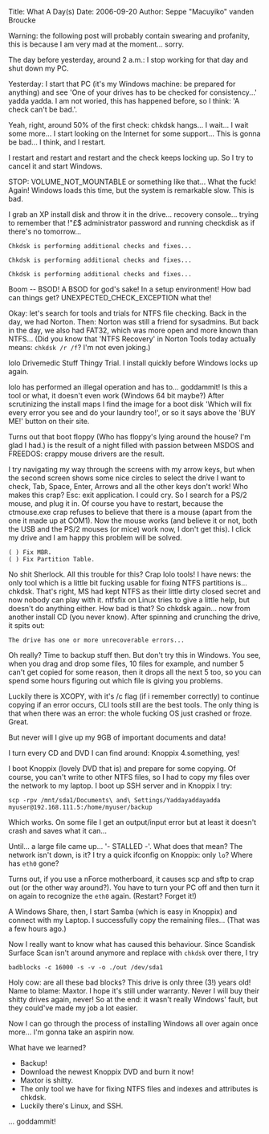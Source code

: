 Title: What A Day(s)
Date: 2006-09-20
Author: Seppe "Macuyiko" vanden Broucke

Warning: the following post will probably contain swearing and profanity, this is because I am very mad at the moment... sorry.  
The day before yesterday, around 2 a.m.: I stop working for that day and shut down my PC.  
Yesterday: I start that PC (it's my Windows machine: be prepared for anything) and see 'One of your drives has to be checked for consistency...' yadda yadda. I am not woried, this has happened before, so I think: 'A check can't be bad.'.  
Yeah, right, around 50% of the first check: chkdsk hangs... I wait... I wait some more... I start looking on the Internet for some support... This is gonna be bad... I think, and I restart.  
I restart and restart and restart and the check keeps locking up. So I try to cancel it and start Windows.  
STOP: VOLUME_NOT_MOUNTABLE or something like that... What the fuck! Again! Windows loads this time, but the system is remarkable slow. This is bad.  
I grab an XP install disk and throw it in the drive... recovery console... trying to remember that !"£$ administrator password and running checkdisk as if there's no tomorrow...  
    Chkdsk is performing additional checks and fixes...          Chkdsk is performing additional checks and fixes...          Chkdsk is performing additional checks and fixes...  
Boom -- BSOD! A BSOD for god's sake! In a setup environment! How bad can things get? UNEXPECTED_CHECK_EXCEPTION what the!  
Okay: let's search for tools and trials for NTFS file checking. Back in the day, we had Norton. Then: Norton was still a friend for sysadmins. But back in the day, we also had FAT32, which was more open and more known than NTFS... (Did you know that 'NTFS Recovery' in Norton Tools today actually means: `chkdsk /r /f`? I'm not even joking.)  
Iolo Drivemedic Stuff Thingy Trial. I install quickly before Windows locks up again.  
Iolo has performed an illegal operation and has to... goddammit! Is this a tool or what, it doesn't even work (Windows 64 bit maybe?) After scrutinizing the install maps I find the image for a boot disk 'Which will fix every error you see and do your laundry too!', or so it says above the 'BUY ME!' button on their site.  
Turns out that boot floppy (Who has floppy's lying around the house? I'm glad I had.) is the result of a night filled with passion between MSDOS and FREEDOS: crappy mouse drivers are the result.  
I try navigating my way through the screens with my arrow keys, but when the second screen shows some nice circles to select the drive I want to check, Tab, Space, Enter, Arrows and all the other keys don't work! Who makes this crap? Esc: exit application. I could cry. So I search for a PS/2 mouse, and plug it in. Of course you have to restart, because the ctmouse.exe crap refuses to believe that there is a mouse (apart from the one it made up at COM1). Now the mouse works (and believe it or not, both the USB and the PS/2 mouses (or mice) work now, I don't get this). I click my drive and I am happy this problem will be solved.  
    ( ) Fix MBR.      ( ) Fix Partition Table.  
No shit Sherlock. All this trouble for this? Crap Iolo tools! I have news: the only tool which is a little bit fucking usable for fixing NTFS partitions is... chkdsk. That's right, MS had kept NTFS as their little dirty closed secret and now nobody can play with it. ntfsfix on Linux tries to give a little help, but doesn't do anything either. How bad is that? So chkdsk again... now from another install CD (you never know). After spinning and crunching the drive, it spits out:      The drive has one or more unrecoverable errors...  
Oh really? Time to backup stuff then. But don't try this in Windows. You see, when you drag and drop some files, 10 files for example, and number 5 can't get copied for some reason, then it drops all the next 5 too, so you can spend some hours figuring out which file is giving you problems.  
Luckily there is XCOPY, with it's /c flag (if i remember correctly) to continue copying if an error occurs, CLI tools still are the best tools. The only thing is that when there was an error: the whole fucking OS just crashed or froze. Great.  
But never will I give up my 9GB of important documents and data!  
I turn every CD and DVD I can find around: Knoppix 4.something, yes!  
I boot Knoppix (lovely DVD that is) and prepare for some copying. Of course, you can't write to other NTFS files, so I had to copy my files over the network to my laptop. I boot up SSH server and in Knoppix I try:  
    scp -rpv /mnt/sda1/Documents\ and\ Settings/Yaddayaddayadda myuser@192.168.111.5:/home/myuser/backup  
Which works. On some file I get an output/input error but at least it doesn't crash and saves what it can...  
Until... a large file came up... '- STALLED -'. What does that mean? The network isn't down, is it? I try a quick ifconfig on Knoppix: only `lo`? Where has `eth0` gone?  
Turns out, if you use a nForce motherboard, it causes scp and sftp to crap out (or the other way around?). You have to turn your PC off and then turn it on again to recognize the `eth0` again. (Restart? Forget it!)  
A Windows Share, then, I start Samba (which is easy in Knoppix) and connect with my Laptop. I successfully copy the remaining files... (That was a few hours ago.)  
Now I really want to know what has caused this behaviour. Since Scandisk Surface Scan isn't around anymore and replace with `chkdsk` over there, I try  
    badblocks -c 16000 -s -v -o ./out /dev/sda1  
Holy cow: are all these bad blocks? This drive is only three (3!) years old! Name to blame: Maxtor. I hope it's still under warranty. Never I will buy their shitty drives again, never! So at the end: it wasn't really Windows' fault, but they could've made my job a lot easier.  
Now I can go through the process of installing Windows all over again once more... I'm gonna take an aspirin now.  
What have we learned?  - Backup!  - Download the newest Knoppix DVD and burn it now!  - Maxtor is shitty.  - The only tool we have for fixing NTFS files and indexes and attributes is chkdsk.  - Luckily there's Linux, and SSH.
... goddammit!  

